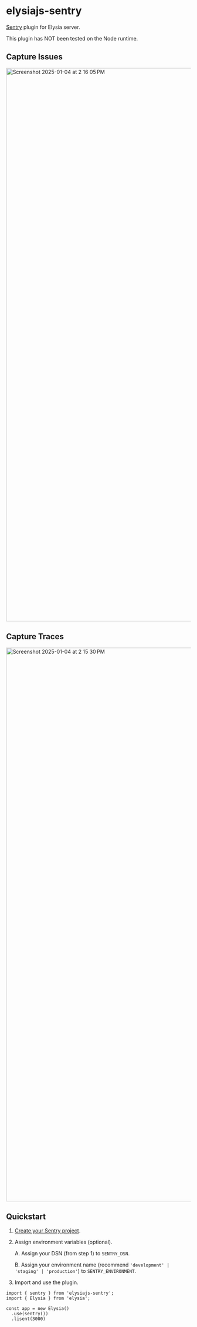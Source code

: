# elysiajs-sentry

[Sentry](https://docs.sentry.io/) plugin for Elysia server.

This plugin has NOT been tested on the Node runtime.

## Capture Issues

<img width="1507" alt="Screenshot 2025-01-04 at 2 16 05 PM" src="https://github.com/user-attachments/assets/f8fbcc1a-c1dc-4c28-8b12-481f949e9637" />

## Capture Traces

<img width="1508" alt="Screenshot 2025-01-04 at 2 15 30 PM" src="https://github.com/user-attachments/assets/c65a3d55-1b6d-4d8b-af81-ff9331419628" />

## Quickstart

1. [Create your Sentry project](https://docs.sentry.io/product/sentry-basics/integrate-frontend/create-new-project/).
2. Assign environment variables (optional).

    A.  Assign your DSN (from step 1) to `SENTRY_DSN`.

    B.  Assign your environment name (recommend `'development' | 'staging' | 'production'`) to `SENTRY_ENVIRONMENT`.

4. Import and use the plugin.

```
import { sentry } from 'elysiajs-sentry';
import { Elysia } from 'elysia';

const app = new Elysia()
  .use(sentry())
  .lisent(3000)
```
